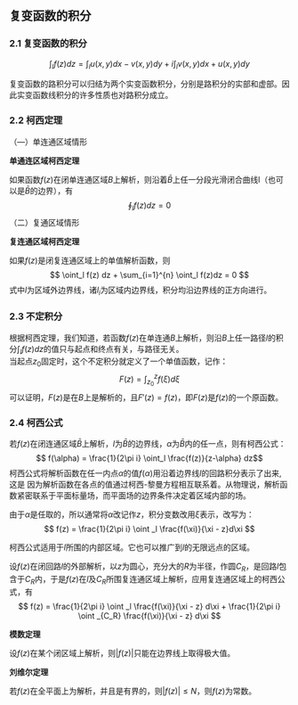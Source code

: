 ## 复变函数的积分

### 2.1 复变函数的积分

$$ \int_l f(z) dz = \int_l u(x, y) dx - v(x, y)dy + i \int_l v(x, y)dx + u(x, y) dy $$

复变函数的路积分可以归结为两个实变函数积分，分别是路积分的实部和虚部。因此实变函数线积分的许多性质也对路积分成立。

### 2.2 柯西定理

（—）单连通区域情形  

**单通连区域柯西定理**  

如果函数$f(z)$在闭单连通区域$B$上解析，则沿着$\bar{B}$上任一分段光滑闭合曲线l（也可以是$\bar{B}$的边界），有
$$ \oint_l f(z) dz = 0 $$
（二）复通区域情形

**复连通区域柯西定理**

如果$f(z)$是闭复连通区域上的单值解析函数，则
$$ \oint_l f(z) dz + \sum_{i=1}^{n} \oint_l f(z)dz = 0 $$
式中$l$为区域外边界线，诸$l_i$为区域内边界线，积分均沿边界线的正方向进行。

### 2.3 不定积分

根据柯西定理，我们知道，若函数$f(z)$在单连通$B$上解析，则沿$B$上任一路径$l$的积分$\int_l f(z)dz$的值只与起点和终点有关，与路径无关。  
当起点$z_0$固定时，这个不定积分就定义了一个单值函数，记作：
$$ F(z) = \int _{z_0}^z f(\xi) d\xi$$
可以证明，$F(z)$是在$B$上是解析的，且$F'(z) = f(z)$，即$F(z)$是$f(z)$的一个原函数。

### 2.4 柯西公式

若$f(z)$在闭连通区域$\bar{B}$上解析，$l$为$\bar{B}$的边界线，$\alpha$为$\bar{B}$内的任一点，则有柯西公式：
$$ f(\alpha) = \frac{1}{2\pi i} \oint_l \frac{f(z)}{z-\alpha} dz$$
柯西公式将解析函数在任一内点$\alpha$的值$f(\alpha)$用沿着边界线$l$的回路积分表示了出来, 这是
因为解析函数在各点的值通过柯西-黎曼方程相互联系着。从物理说，解析函数紧密联系于平面标量场，而平面场的边界条件决定着区域内部的场。

由于$\alpha$是任取的，所以通常将$\alpha$改记作$z$，积分变数改用$\xi$表示，改写为：
$$ f(z) = \frac{1}{2\pi i} \oint _l \frac{f(\xi)}{\xi - z}d\xi $$

柯西公式适用于$l$所围的内部区域。它也可以推广到$l$的无限远点的区域。

设$f(z)$在闭回路$l$的外部解析，以$z$为圆心，充分大的$R$为半径，作圆$C_R$，是回路$l$包含于$C_R$内，于是$f(z)$在$l$及$C_R$所围复连通区域上解析，应用复连通区域上的柯西公式，有
$$ f(z) = \frac{1}{2\pi i} \oint _l \frac{f(\xi)}{\xi - z} d\xi + \frac{1}{2\pi i} \oint _{C_R} \frac{f(\xi)}{\xi - z} d\xi $$

**模数定理**

设$f(z)$在某个闭区域上解析，则$|f(z)|$只能在边界线上取得极大值。

**刘维尔定理**

若$f(z)$在全平面上为解析，并且是有界的，则$|f(z)| \leq N$，则$f(z)$为常数。
